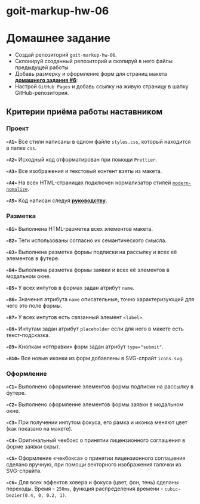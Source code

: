 # goit-markup-hw-06

# Домашнее задание

- Создай репозиторий `goit-markup-hw-06`.
- Склонируй созданный репозиторий и скопируй в него файлы предыдущей работы.
- Добавь размерку и оформление форм для страниц макета
  [**домашнего задания #6**](<https://www.figma.com/file/oTYBECAN79dXy19hzWObO4/Web-Studio-(Version-2.1)?node-id=1%3A1821>):
- Настрой `GitHub Pages` и добавь ссылку на живую страницу в шапку
  GitHub-репозитория.

## Критерии приёма работы наставником

### Проект

**`«A1»`** Все стили написаны в одном файле `styles.css`, который находится в
папке `css`.

**`«A2»`** Исходный код отформатирован при помощи `Prettier`.

**`«A3»`** Все изображения и текстовый контент взяты из макета.

**`«A4»`** На всех HTML-страницах подключен нормализатор стилей
[`modern-nomalize`](https://github.com/sindresorhus/modern-normalize).

**`«A5»`** Код написан следуя [**руководству**](https://codeguide.co/).

### Разметка

**`«B1»`** Выполнена HTML-разметка всех элементов макета.

**`«B2»`** Теги использованы согласно их семантического смысла.

**`«B3»`** Выполнена разметка формы подписки на рассылку и всех её элементов в
футере.

**`«B4»`** Выполнена разметка формы заявки и всех её элементов в модальном окне.

**`«B5»`** У всех инпутов в формах задан атрибут `name`.

**`«B6»`** Значения атрибута `name` описательные, точно характеризующий для чего
это поле формы.

**`«B7»`** У всех инпутов есть связанный элемент `<label>`.

**`«B8»`** Инпутам задан атрибут `placeholder` если для него в макете есть
текст-подсказка.

**`«B9»`** Кнопкам «отправки» форм задан атрибут `type="submit"`.

**`«B10»`** Все новые иконки из форм добавлены в SVG-спрайт `icons.svg`.

### Оформление

**`«C1»`** Выполнено оформление элементов формы подписки на рассылку в футере.

**`«C2»`** Выполнено оформление элементов формы заявки в модальном окне.

**`«C3»`** При получении инпутом фокуса, его рамка и иконка меняют цвет (как
показано на макете).

**`«C4»`** Оригинальный чекбокс о принятии лицензионного соглашения в форме
заявки скрыт.

**`«C5»`** Оформление «чекбокса» о принятии лицензионного соглашения сделано
вручную, при помощи векторного изображения галочки из SVG-спрайта.

**`«C6»`** Для всех эффектов ховера и фокуса (цвет, фон, тень) сделаны переходы.
Время - `250ms`, функция распределения времени - `cubic-bezier(0.4, 0, 0.2, 1)`.
